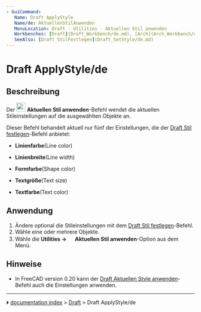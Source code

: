 ```yaml
---
- GuiCommand:
   Name: Draft ApplyStyle
   Name/de: AktuellenStilAnwenden
   MenuLocation: Draft - Utilities - Aktuellen Stil anwenden
   Workbenches: [Draft](Draft_Workbench/de.md), [Arch](Arch_Workbench/de.md)
   SeeAlso: [Draft StilFestlegen](Draft_SetStyle/de.md)
---
```


# Draft ApplyStyle/de

## Beschreibung

Der <img alt="" src=images/Draft_ApplyStyle.svg  style="width:24px;"> **Aktuellen Stil anwenden**-Befehl wendet die aktuellen Stileinstellungen auf die ausgewählten Objekte an.

Dieser Befehl behandelt aktuell nur fünf der Einstellungen, die der [Draft Stil festlegen](Draft_SetStyle/de.md)-Befehl anbietet:

-    **Linienfarbe**(Line color)

-    **Linienbreite**(Line width)

-    **Formfarbe**(Shape color)

-    **Textgröße**(Text size)

-    **Textfarbe**(Text color)

## Anwendung

1.  Ändere optional die Stileinstellungen mit dem [Draft Stil festlegen](Draft_SetStyle/de.md)-Befehl.
2.  Wähle eine oder mehrere Objekte.
3.  Wähle die **Utilities → <img src="images/Draft_ApplyStyle.svg" width=16px> Aktuellen Stil anwenden**-Option aus dem Menü.

## Hinweise

-   In FreeCAD version 0.20 kann der [Draft Aktuellen Style anwenden](Draft_SetStyle/de.md)-Befehl auch die Einstellungen anwenden.


<div class="mw-translate-fuzzy">





</div>



---
⏵ [documentation index](../README.md) > [Draft](Draft_Workbench.md) > Draft ApplyStyle/de
